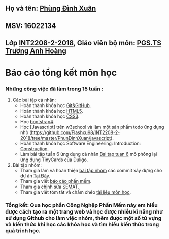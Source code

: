 ## Họ và tên: [Phùng Đình Xuân](https://github.com/Flashxu98)
## MSV: 16022134
## Lớp [INT2208-2-2018](https://github.com/truonganhhoang/INT2208-2-2018), Giáo viên bộ môn: [PGS.TS Trương Anh Hoàng](http://www.uet.vnu.edu.vn/~hoangta/)
# Báo cáo tổng kết môn học
### Những công việc đã làm trong 15 tuần :
1. Các bài tập cá nhân:
    - Hoàn thành khóa học [Git&GitHub](https://github.com/Flashxu98/INT2208-2-2018/blob/master/PhunDinhXuan/Git_Github/screencapture-classroom-udacity-courses-ud775-2018-05-08-20_38_20.png).
    - Hoàn thành khóa học [HTML5](https://github.com/Flashxu98/INT2208-2-2018/blob/master/PhunDinhXuan/HTML5/HTML5.png).
    - Hoàn thành khóa học [CSS3](https://github.com/Flashxu98/INT2208-2-2018/blob/master/PhunDinhXuan/Css3/Css3.png).
    - Học [bootstrap4](https://github.com/Flashxu98/INT2208-2-2018/blob/master/PhunDinhXuan/Bootstrap4/bootstrap4.png).
    - Học [Javascript] trên w3school và làm một sản phẩm todo ứng dụng nhỏ (https://github.com/Flashxu98/INT2208-2-2018/tree/master/PhunDinhXuan/javascript).
    - Hoàn thành khóa học Software Engineering: Introduction: [Construction](https://github.com/Flashxu98/INT2208-2-2018/tree/master/PhunDinhXuan/Software_Engineering).
    - Làm bài tập tuần 6 ứng dụng cá nhân [Bai tap tuan 6](https://github.com/Flashxu98/INT2208-2-2018/tree/master/PhunDinhXuan/Baitaptuan6) mô phỏng lại ứng dụng TinyCards của Duligo.
2. Bài tập nhóm:
	- Tham gia làm và hoàn thiện [bài tập nhóm](https://github.com/truonganhhoang/INT2208-2-2018/tree/master/nhom-(everest)) các commit xây dựng cho dự án [Tại Đây](https://github.com/Flashxu98/INT2208-2-2018/commits/master).
	- Tham gia viết [báo cáo phần mềm](http://bit.ly/2JihrXN).
	- Tham gia chỉnh sửa [SEMAT](http://bit.ly/2F5Ywgn).
	- Tham gia viết tóm tắt và chấm chéo [tài liệu môn học](https://docs.google.com/document/d/1a4i_31R8WBUAnF91syr1FwBpKoAiTY6rEJt1xWjb74M/edit#heading=h.96he3yu1bnz4).

### Tổng kết: Qua học phần Công Nghệp Phần Mềm này em hiểu được cách tạo ra một trang web và học được nhiều kĩ năng như sử dụng Github cho làm việc nhóm, thêm được một số từ vựng và kiến thức khi học các khóa học và tìm hiểu kiến thức trong quá trình học.
